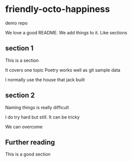# friendly-octo-happiness
demo repo

We love a good README. We add things to it. Like sections

## section 1

This is a section

It covers one topic
Poetry works well as git sample data

I normally use the house that jack built

## section 2

Naming things is really difficult

I do try hard but still.
It can be tricky

We can overcome

## Further reading

This is a good section

